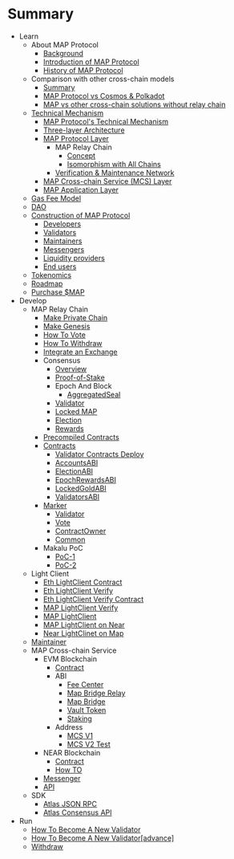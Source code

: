 # Summary

* Learn
  * About MAP Protocol
    * [Background](learn/background.md)
    * [Introduction of MAP Protocol](learn/introduction.md)
    * [History of MAP Protocol](learn/history.md)
  * Comparison with other cross-chain models
    * [Summary](architecture/comparison.md)
    * [MAP Protocol vs Cosmos &amp; Polkadot](learn/CosmosPolkadot.md)
    * [MAP vs other cross-chain solutions without relay chain](learn/others.md)
  * [Technical Mechanism](architecture/overiew.md)
    * [MAP Protocol&#39;s Technical Mechanism](architecture/technical-mechanism.md)
    * [Three-layer Architecture](architecture/3layer.md)
    * [MAP Protocol Layer](learn/protocollayer.md)
      * MAP Relay Chain
        * [Concept](architecture/concept.md)
        * [Isomorphism with All Chains](architecture/precompile.md)
      * [Verification &amp; Maintenance Network](architecture/verification.md)
    * [MAP Cross-chain Service (MCS) Layer](architecture/mcs.md)
    * [MAP Application Layer](architecture/application.md)
  * [Gas Fee Model](learn/fee.md)
  * [DAO](learn/dao.md)
  * [Construction of MAP Protocol](architecture/construction.md)
    * [Developers](learn/developers.md)
    * [Validators](learn/validators.md)
    * [Maintainers](learn/maintainer.md)
    * [Messengers](learn/messengers.md)
    * [Liquidity providers](learn/liquidityprovider.md)
    * [End users](learn/enduser.md)
  * [Tokenomics](learn/tokenomics.md)
  * [Roadmap](learn/roadmap.md)
  * [Purchase $MAP](/learn/purchase.md)
* Develop
  * MAP Relay Chain
    * [Make Private Chain](develop/map-relay-chain/make-private-chain.md)
    * [Make Genesis](develop/map-relay-chain/how-to-make-genesis.md)
    * [How To Vote](develop/map-relay-chain/how-to-vote.md)
    * [How To Withdraw](develop/map-relay-chain/how-to-withdraw.md)
    * [Integrate an Exchange](develop/map-relay-chain/Integrate-an-Exchange.md)
    * Consensus
      * [Overview](develop/map-relay-chain/consensus/Overview.md)
      * [Proof-of-Stake](develop/map-relay-chain/consensus/Proof-of-Stake.md)
      * Epoch And Block
        * [AggregatedSeal](develop/map-relay-chain/consensus/AggregatedSeal.md)
      * [Validator](develop/map-relay-chain/consensus/Validator.md)
      * [Locked MAP](develop/map-relay-chain/consensus/LockedMAP.md)
      * [Election](develop/map-relay-chain/consensus/Election.md)
      * [Rewards](develop/map-relay-chain/consensus/Rewards.md)
    * [Precompiled Contracts](develop/map-relay-chain/contracts/precompile-contract/precompile-contract.md)
    * [Contracts](develop/map-relay-chain/contracts/ContractsAddress.md)
      * [Validator Contracts Deploy](develop/map-relay-chain/contracts/DeployContracts.md)
      * [AccountsABI](develop/map-relay-chain/contracts/ABI/AccountsABI.md)
      * [ElectionABI](develop/map-relay-chain/contracts/ABI/ElectionABI.md)
      * [EpochRewardsABI](develop/map-relay-chain/contracts/ABI/EpochRewardsABI.md)
      * [LockedGoldABI](develop/map-relay-chain/contracts/ABI/LockedGoldABI.md)
      * [ValidatorsABI](develop/map-relay-chain/contracts/ABI/ValidatorsABI.md)
    * [Marker](develop/map-relay-chain/marker/Marker.md)
      * [Validator](develop/map-relay-chain/marker/AboutValidator.md)
      * [Vote](develop/map-relay-chain/marker/AboutVote.md)
      * [ContractOwner](develop/map-relay-chain/marker/AboutContractOwner.md)
      * [Common](develop/map-relay-chain/marker/AboutCommon.md)
    * Makalu PoC
      * [PoC-1](develop/map-relay-chain/Makalu-PoC/PoC-1.md)
      * [PoC-2](develop/map-relay-chain/Makalu-PoC/PoC-2.md)
  * Light Client
    * [Eth LightClient Contract](develop/light-client/ethereum/light-client-data/Header-Store-Contract.md)
    * [Eth LightClient Verify](develop/light-client/ethereum/tx-verify/Tx-Verify.md)
    * [Eth LightClient Verify Contract](develop/light-client/ethereum/tx-verify/Tx-Verify-Contract.md)
    * [MAP LightClient Verify](develop/light-client/map/tx-verify/Tx-Verify.md)
    * [MAP LightClient](develop/light-client/map/tx-verify/Tx-Verify-Contract.md)
    * [MAP LightClient on Near](develop/light-client/map/tx-verify/Map-light-client-on-near.md)
    * [Near LightClinet on Map](develop/light-client/Near-light-client-on-map.md)
  * [Maintainer](develop/light-client/Maintainer.md)
  * MAP Cross-chain Service
    * EVM Blockchain
      * [Contract](develop/mcs/contract/bridge.md)
      * ABI
        * [Fee Center](develop/mcs/abi/FeeCenter.md)
        * [Map Bridge Relay](develop/mcs/abi/MAPBridgeRelayV2.md)
        * [Map Bridge](develop/mcs/abi/MAPBridgeV2.md)
        * [Vault Token](develop/mcs/abi/VToken.md)
        * [Staking](develop/mcs/abi/MasterChef.md)
      * Address
        * [MCS V1](develop/mcs/address/bridge-v1.md)
        * [MCS V2 Test](develop/mcs/address/bridge_v2_test.md)
    * NEAR Blockchain
      * [Contract](develop/mcs-near/mcs-on-near.md)
      * [How TO](develop/mcs-near/how-to.md)
    * [Messenger](develop/mcs/messenger/messenger.md)
    * [API](develop/mcs/api/api.md)
  * SDK
    * [Atlas JSON RPC](sdk/RPC-API.md)
    * [Atlas Consensus API](sdk/ConsensusAPI.md)
* Run
  * [How To Become A New Validator](run/HowToBecomeANewValidator.md)
  * [How To Become A New Validator[advance]](run/HowToBecomeANewValidatorAdvanced.md)
  * [Withdraw](run/Withdraw.md)
